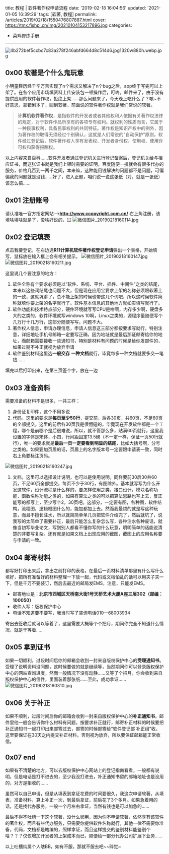 title: 教程 | 软件著作权申请流程
date: '2019-02-18 16:04:56'
updated: '2021-01-05 16:39:29'
tags: [软著, 教程]
permalink: /articles/2019/02/18/1550476807887.html
cover: https://tmx.fishpi.cn/img/20210104153217896.jpg
categories: 
- 菜鸡修炼手册
---
![4b272bef5ccbc7c83a278f246abfd664d8c514d6.jpg1320w880h.webp.jpg](https://tmx.fishpi.cn/img/20210104153217896.jpg)

## 0x00 软著是个什么鬼玩意

小明童鞋历经千辛万苦实现了n个需求又解决了n个bug之后，app终于写完可以上架了。在各个应用市场填资料上传安装包一顿操作后，叮咚，邮件来了，由于没有提供应用的软件著作权，拒绝上架……那么问题来了，今天晚上吃什么了？咳~不好意思，拿错剧本了，回到软著，前面说的软件著作权就是我们常说的软著。

> **计算机软件著作权**，是指软件的开发者或者其他权利人依据有关著作权法律的规定，对于软件作品所享有的各项专有权利。就权利的性质而言，它属于一种民事权利，具备民事权利的共同特征。著作权是知识产权中的例外，因为著作权的取得无须经过个别确认，这就是人们常说的"自动保护"原则。软件经过登记后，软件著作权人享有发表权、开发者身份权、使用权、使用许可权和获得报酬权。

以上内容来自百科……软件开发者通过登记机关进行登记备案后，登记机关给与相应证书，而这张证书就是我们上架时需要的证明，百度随便一搜就会有很多代办的服务，价格几百到一两千之间，本来嘛，这种能用钱解决的问题都不是问题，可偏偏我的问题就是没钱……好了，进入正题，咱们说一说这张纸（对，就是一张纸）该怎么搞……

## 0x01 注册账号

请认准唯一官方指定网站-->**http://www.ccopyright.com.cn/**
右上角注册，该填啥填啥就是了，没啥好说的，过
![微信图片_20190218160114.jpg](https://tmx.fishpi.cn/img/20210104105914880.jpg)

## 0x02 登记填表

点击我要登记，在右边选**R11计算机软件著作权登记申请**弹出一个表格，开始填写，鼠标放在输入框上会有相关提示。
![微信图片_20190218160147.jpg](https://tmx.fishpi.cn/img/20210104110015505.jpg)
![微信图片_20190218160211.jpg](https://tmx.fishpi.cn/img/20210104110117192.jpg)

这里说几个要注意的地方：

1. 软件全称有个要求必须是以“软件、系统、平台、插件、中间件”之类的结尾，本来以这些词结尾也问题不大，但是现在应用宝要求上架的名称必须跟软著上的一致，这就坑爹了，总不能上架的时候也带这几个词吧，所以这时候软件简称就填你要上架的名字就行了。软件基本信息的其他地方就如实填写就行了。
2. 软件功能和技术特点部分，硬件环境就写写CPU是啥啊，内存多少啊，硬盘多大的之类的，软件环境就写windows 10啊，Linux之类的，源程序量随便写个几万行十几万行，这部分随便写写，问题不大。
3. 著作权人信息，申请办理信息，申请人信息这三部分都按要求写就行，特别注意，详细地址手机号邮箱一定要写正确，因为地址就是最后那证邮寄给你的地址，而邮箱需要接收一些通知书，特别是材料有问题的时候是给你发邮件的，如果过期不补正就视为放弃申请
4. 软件鉴别材料这里选**一般交存** **一种文档**就行，毕竟每多一种文档就要多交一笔钱……

填完以后打印出来，在第三页签个字，放在一边

## 0x03 准备资料

需要准备的材料不是很多，一共三样：

1. 身份证复印件，这个不用多说
2. 代码。这里的要求是**每页至少50行**，提交前，后各30页，共60页，不足60页的全部提交。这里的前后各30页我是很懵逼的，毕竟现在开发软件都是一个工程，哪个是前哪个是后很难说，所以，就不管那么多，贴满60页就行，这里我设置的字体是宋体，小四，行间距固定13.5磅（不一定一样，保证一页50行就行），唯一的要求就是**最后一页一定要看到明显的结尾**，比如大括号啊，分号之类的。如果要加页眉的话，页眉上的名字版本号一定要跟申请表一致，同时右上角要标注页码。

![微信图片_20190218160247.jpg](https://tmx.fishpi.cn/img/20210104110217692.jpg)

1. 文档。这里可以选择设计说明，也可以是使用说明。同样要前30后30共60页，不足60页全部提交，每页不少于30行，有图除外。基本就写写为什么开发这软件，设计流程是什么样的，要怎样使用之类，接口设计，模块名称功能，函数名称功能之类的，如果有算法之类的可以把算法思路也写上去，反正能写的都写上，至少写个2，30页吧。这部分，一定要有图，各种图，软件结构，流程图，逻辑框图什么的，能加都加上去。然而我最烦的就是写这种玩意，而且不擅长注水，所以就简简单单几页把软件介绍完了，然后就坑了，说我写的太简单了需要补正，最后只能怎么复杂怎么写，各种注水各种废话，就像当初写毕业论文，写到别人都看不懂你写的什么玩意，明明简单的话能说清楚的非要写复杂。还有就是如果文档上出现应用的截图，截图上的应用名称要与申请的一致。

## 0x04 邮寄材料

都写好打印出来后，拿出之前打印的表格，在最后一页材料清单那里有什么写什么填好，把所有准备好的材料整理一下放一起，代码或文档怕乱的话可以用夹子夹一下，但是千万不要装订，然后去最近的邮局发EMS，注意，只能发EMS。

* 邮寄地址是：**北京市西城区天桥南大街1号天桥艺术大厦A座三层302（邮编：100050）**
* 收件人写：版权保护中心
* 电话不知道要不要写，我当时写了咨询电话010—68003934

寄出去签收后就可以等着了，这里需要大概等个个把月，期间你完全不知道什么情况，就是干等着……

## 0x05 拿到证书

如果一切顺利，过段时间后你的邮箱会收到一封来自版权保护中心的**受理通知书**。受理了说明资料没问题，这时候要做的就是继续等，当然期间你可以登录版权保护中心的网站查询进度，然而一般情况下没有动静……又等了个把月，你会收到来自版权保护中心的信件，里面装着那张纸……至此，成功拿证……
![微信图片_20190218160310.jpg](https://tmx.fishpi.cn/img/20210104110318255.jpg)

## 0x06 关于补正

如果不顺利，过段时间后你的邮箱会收到一封来自版权保护中心的**补正通知书**。邮件里他一般会告诉你什么材料有问题，按要求补正就行，邮寄补正材料的时候要把补正通知书一起打印出来邮寄过去，邮寄的时候邮寄给“软件登记部 补正组”收。这里要保证在30天之内提交补正材料，否则视为放弃，所以要保证邮箱能正常收信。

## 0x07 end

如果有不清楚的地方，可以去版权保护中心网站上的登记指南看看，一般都有说明，但是电话是打不进去的，至少我没打进去，补正通知书留的邮箱地址也是没用的，对方是拒收的……

虽然可以自己申请，但是从填表到拿证花费的时间要很久，我这次申请软著，从填表，准备材料，算上补正一次，到最后拿证，前后花了3个多月。如果急着用的话，还是找代办服务，一般一个月左右拿证，当然有钱也是可以加急的……

最后不得不吐槽一下这个软著，没什么卵用，因为你不申请软著，依然享有该软件的著作权，而且有些代办服务，只需要你提供软件名称就行，其他一律不需要你准备，代码，文档都是瞎编的，照样拿证，而且这样提交的鉴别材料能鉴别个啥？？？仅仅增加开发者的上架成本而已，顺便给一部分代办公司扩展下业务……

以上吐槽纯属个人瞎BB，如有不服，那就不服去吧~~碎觉~


